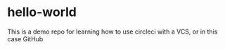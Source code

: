 # hello-world
This is a demo repo for learning how to use circleci with a VCS, or in this case GitHub
